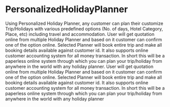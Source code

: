 PersonalizedHolidayPlanner
==========================

Using Personalized Holiday Planner, any customer can plan their customize Trip/Holidays with various predefined options (No. of days, Hotel Category, Place, etc) including travel and accommodation. User will get quotation online from multiple Holiday Planner and based on it customer can confirm one of the option online. Selected Planner will book entire trip and make all booking details available against customer id. It also supports online customer accounting system for all money transaction. In short this will be a paperless online system through which you can plan your trip/holiday from anywhere in the world with any holiday planner.
User will get quotation online from multiple Holiday Planner and based on it customer can confirm one of the option online. Selected Planner will book entire trip and make all booking details available against customer id. It also supports online customer accounting system for all money transaction. In short this will be a paperless online system through which you can plan your trip/holiday from anywhere in the world with any holiday planner
